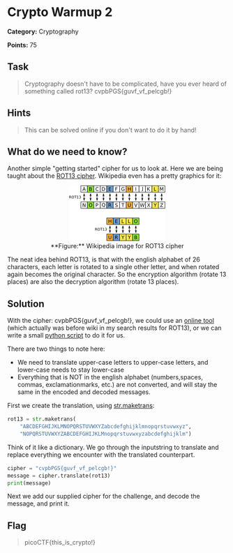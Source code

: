 # Crypto Warmup 2

**Category:** Cryptography

**Points:** 75

## Task

>  Cryptography doesn't have to be complicated, have you ever heard of something called rot13? cvpbPGS{guvf_vf_pelcgb!} 

## Hints

> This can be solved online if you don't want to do it by hand!


## What do we need to know?

Another simple "getting started" cipher for us to look at.
Here we are being taught about the [ROT13 cipher](https://en.wikipedia.org/wiki/ROT13).
Wikipedia even has a pretty graphics for it:

<div style="text-align:center">
<img src ="./Assets/wiki_ROT13_table_with_example.png" />
<br>**Figure:** Wikipedia image for ROT13 cipher
</div>

The neat idea behind ROT13, is that with the english alphabet of 26 characters, each letter is rotated to a single other letter, and when rotated again becomes the original character.
So the encryption algorithm (rotate 13 places) are also the decryption algorithm (rotate 13 places).


## Solution

With the cipher: cvpbPGS{guvf_vf_pelcgb!}, we could use an [online tool](https://www.rot13.com/) (which actually was before wiki in my search results for ROT13), or we can write a small [python script](./Solution/rot13.py) to do it for us.

There are two things to note here:
* We need to translate upper-case letters to upper-case letters, and lower-case needs to stay lower-case 
* Everything that is NOT in the english alphabet (numbers,spaces, commas, exclamationmarks, etc.) are not converted, and will stay the same in the encoded and decoded messages. 

First we create the translation, using [str.maketrans](https://docs.python.org/3.7/library/stdtypes.html?highlight=maketrans#str.maketrans):

```python
rot13 = str.maketrans( 
    "ABCDEFGHIJKLMNOPQRSTUVWXYZabcdefghijklmnopqrstuvwxyz", 
    "NOPQRSTUVWXYZABCDEFGHIJKLMnopqrstuvwxyzabcdefghijklm")
```

Think of it like a dictionary. We go through the inputstring to translate and replace everything we encounter with the translated counterpart.

```python
cipher = "cvpbPGS{guvf_vf_pelcgb!}"
message = cipher.translate(rot13)
print(message)
```

Next we add our supplied cipher for the challenge, and decode the message, and print it. 

## Flag

> picoCTF{this_is_crypto!}


 